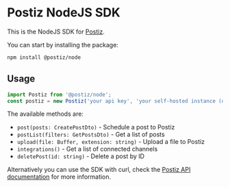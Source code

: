 # Postiz NodeJS SDK

This is the NodeJS SDK for [Postiz](https://postiz.com).

You can start by installing the package:

```bash
npm install @postiz/node
```

## Usage
```typescript
import Postiz from '@postiz/node';
const postiz = new Postiz('your api key', 'your self-hosted instance (optional)');
```

The available methods are:
- `post(posts: CreatePostDto)` - Schedule a post to Postiz
- `postList(filters: GetPostsDto)` - Get a list of posts
- `upload(file: Buffer, extension: string)` - Upload a file to Postiz
- `integrations()` - Get a list of connected channels
- `deletePost(id: string)` - Delete a post by ID

Alternatively you can use the SDK with curl, check the [Postiz API documentation](https://docs.postiz.com/public-api) for more information.